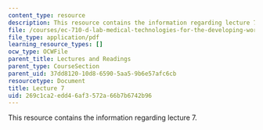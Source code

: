 ```yaml
---
content_type: resource
description: This resource contains the information regarding lecture 7.
file: /courses/ec-710-d-lab-medical-technologies-for-the-developing-world-spring-2010/269c1ca2edd46af3572a66b7b6742b96_MITEC_710S10_vaccines_OCW.pdf
file_type: application/pdf
learning_resource_types: []
ocw_type: OCWFile
parent_title: Lectures and Readings
parent_type: CourseSection
parent_uid: 37dd8120-10d8-6590-5aa5-9b6e57afc6cb
resourcetype: Document
title: Lecture 7
uid: 269c1ca2-edd4-6af3-572a-66b7b6742b96
---
```

This resource contains the information regarding lecture 7.

